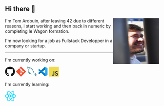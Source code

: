 ## Hi there 👋

<img src="images/me.JPEG" width="150" height="150" align="right" />

I'm Tom Ardouin, after leaving 42 due to different reasons, i start working and then back in numeric by completing le Wagon formation.

I'm now looking for a job as Fullstack Developper in a company or startup.

------------------------------------------------------------

I'm currently working on:

<a href="https://github.com/" title="GitHub"><img src="icons/github.png" /></a>
<a href="https://git-scm.com/" title="Git"><img src="icons/git.png" /></a>
<a href="https://www.mysql.com/" title="MySQL"><img src="icons/mysql.png" /></a>
<a href="https://code.visualstudio.com/" title="Visual Studio Code"><img src="icons/vscode.png" /></a>
<a href="https://en.wikipedia.org/wiki/JavaScript" title="JavaScript"><img src="icons/javascript.png" /></a>


I'm currently learning:

<a href="https://reactjs.org/" title="React"><img src="icons/react.png" /></a>

